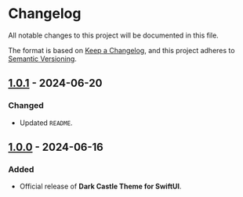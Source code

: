 # Changelog

All notable changes to this project will be documented in this file.

The format is based on [Keep a Changelog](https://keepachangelog.com/en/1.1.0/),
and this project adheres to [Semantic Versioning](https://semver.org/spec/v2.0.0.html).

## [1.0.1] - 2024-06-20

### Changed

- Updated `README`.

## [1.0.0] - 2024-06-16

### Added

- Official release of **Dark Castle Theme for SwiftUI**.

[1.0.1]: https://github.com/scottgriv/Dark-Castle-SwiftUI/compare/v1.0.0...v1.0.1
[1.0.0]: https://github.com/scottgriv/Dark-Castle-SwiftUI/releases/tag/v1.0.0
